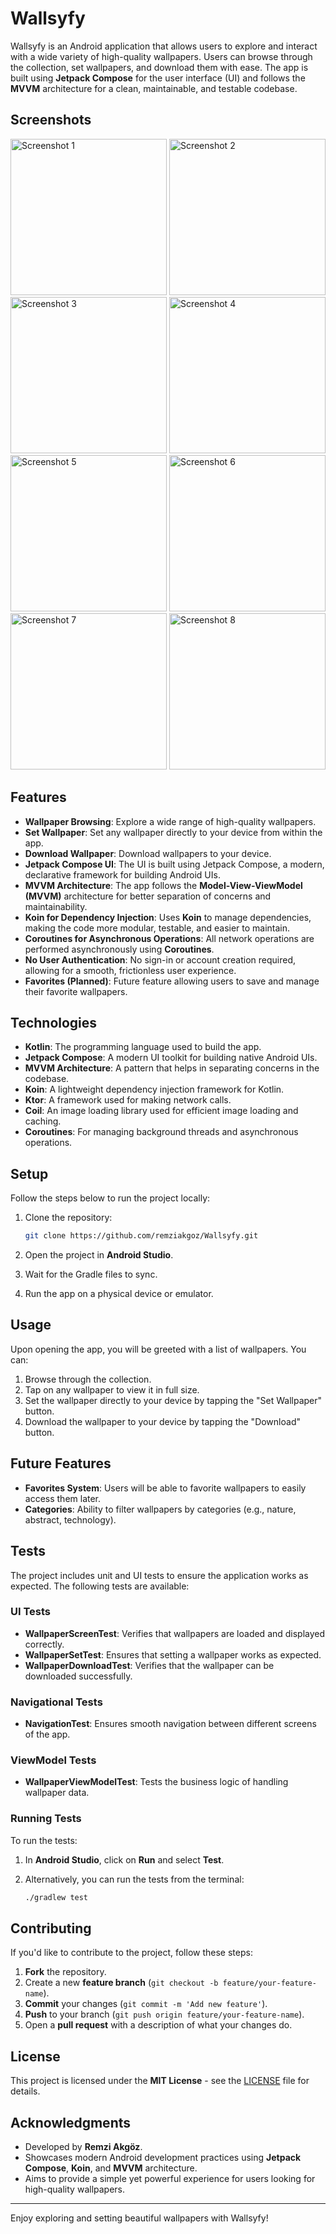 # Wallsyfy

Wallsyfy is an Android application that allows users to explore and interact with a wide variety of high-quality wallpapers. Users can browse through the collection, set wallpapers, and download them with ease. The app is built using **Jetpack Compose** for the user interface (UI) and follows the **MVVM** architecture for a clean, maintainable, and testable codebase.

## Screenshots

<img src="https://github.com/user-attachments/assets/d00288ae-f08a-4ebe-83a8-6ee2d6278e71" alt="Screenshot 1" width="250">
<img src="https://github.com/user-attachments/assets/2d56b7f0-a937-450a-8ede-a533adaeaba1" alt="Screenshot 2" width="250">
<img src="https://github.com/user-attachments/assets/d8add655-bc44-432b-ba1c-e0442afd7c30" alt="Screenshot 3" width="250">
<img src="https://github.com/user-attachments/assets/4dba5f48-8bd5-470c-8b55-2eda7c8de981" alt="Screenshot 4" width="250">
<img src="https://github.com/user-attachments/assets/8df57e4a-d9b3-473a-84a3-5a3ee84d4312" alt="Screenshot 5" width="250">
<img src="https://github.com/user-attachments/assets/881c7f42-cec4-46ec-88fb-7b8fba6c27de" alt="Screenshot 6" width="250">
<img src="https://github.com/user-attachments/assets/f8a76860-f438-4f5f-b2c8-e647dc6b1865" alt="Screenshot 7" width="250">
<img src="https://github.com/user-attachments/assets/ff4d7dc0-0a56-4a94-8457-c30469306a65" alt="Screenshot 8" width="250">


## Features

- **Wallpaper Browsing**: Explore a wide range of high-quality wallpapers.
- **Set Wallpaper**: Set any wallpaper directly to your device from within the app.
- **Download Wallpaper**: Download wallpapers to your device.
- **Jetpack Compose UI**: The UI is built using Jetpack Compose, a modern, declarative framework for building Android UIs.
- **MVVM Architecture**: The app follows the **Model-View-ViewModel (MVVM)** architecture for better separation of concerns and maintainability.
- **Koin for Dependency Injection**: Uses **Koin** to manage dependencies, making the code more modular, testable, and easier to maintain.
- **Coroutines for Asynchronous Operations**: All network operations are performed asynchronously using **Coroutines**.
- **No User Authentication**: No sign-in or account creation required, allowing for a smooth, frictionless user experience.
- **Favorites (Planned)**: Future feature allowing users to save and manage their favorite wallpapers.

## Technologies

- **Kotlin**: The programming language used to build the app.
- **Jetpack Compose**: A modern UI toolkit for building native Android UIs.
- **MVVM Architecture**: A pattern that helps in separating concerns in the codebase.
- **Koin**: A lightweight dependency injection framework for Kotlin.
- **Ktor**: A framework used for making network calls.
- **Coil**: An image loading library used for efficient image loading and caching.
- **Coroutines**: For managing background threads and asynchronous operations.

## Setup

Follow the steps below to run the project locally:

1. Clone the repository:

    ```bash
    git clone https://github.com/remziakgoz/Wallsyfy.git
    ```

2. Open the project in **Android Studio**.

3. Wait for the Gradle files to sync.

4. Run the app on a physical device or emulator.

## Usage

Upon opening the app, you will be greeted with a list of wallpapers. You can:

1. Browse through the collection.
2. Tap on any wallpaper to view it in full size.
3. Set the wallpaper directly to your device by tapping the "Set Wallpaper" button.
4. Download the wallpaper to your device by tapping the "Download" button.

## Future Features

- **Favorites System**: Users will be able to favorite wallpapers to easily access them later.
- **Categories**: Ability to filter wallpapers by categories (e.g., nature, abstract, technology).

## Tests

The project includes unit and UI tests to ensure the application works as expected. The following tests are available:

### UI Tests
- **WallpaperScreenTest**: Verifies that wallpapers are loaded and displayed correctly.
- **WallpaperSetTest**: Ensures that setting a wallpaper works as expected.
- **WallpaperDownloadTest**: Verifies that the wallpaper can be downloaded successfully.

### Navigational Tests
- **NavigationTest**: Ensures smooth navigation between different screens of the app.

### ViewModel Tests
- **WallpaperViewModelTest**: Tests the business logic of handling wallpaper data.

### Running Tests

To run the tests:

1. In **Android Studio**, click on **Run** and select **Test**.
2. Alternatively, you can run the tests from the terminal:

    ```bash
    ./gradlew test
    ```

## Contributing

If you'd like to contribute to the project, follow these steps:

1. **Fork** the repository.
2. Create a new **feature branch** (`git checkout -b feature/your-feature-name`).
3. **Commit** your changes (`git commit -m 'Add new feature'`).
4. **Push** to your branch (`git push origin feature/your-feature-name`).
5. Open a **pull request** with a description of what your changes do.

## License

This project is licensed under the **MIT License** - see the [LICENSE](LICENSE) file for details.

## Acknowledgments

- Developed by **Remzi Akgöz**.
- Showcases modern Android development practices using **Jetpack Compose**, **Koin**, and **MVVM** architecture.
- Aims to provide a simple yet powerful experience for users looking for high-quality wallpapers.

---
Enjoy exploring and setting beautiful wallpapers with Wallsyfy!
